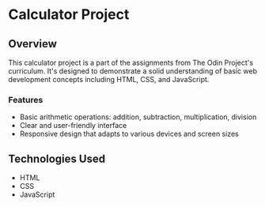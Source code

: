# Calculator Project

## Overview
This calculator project is a part of the assignments from The Odin Project's curriculum. It's designed to demonstrate a solid understanding of basic web development concepts including HTML, CSS, and JavaScript.

### Features
- Basic arithmetic operations: addition, subtraction, multiplication, division
- Clear and user-friendly interface
- Responsive design that adapts to various devices and screen sizes

## Technologies Used
- HTML
- CSS
- JavaScript

